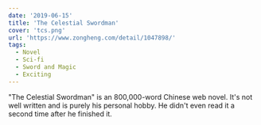 ```yaml
---
date: '2019-06-15'
title: 'The Celestial Swordman'
cover: 'tcs.png'
url: 'https://www.zongheng.com/detail/1047898/'
tags:
  - Novel
  - Sci-fi
  - Sword and Magic
  - Exciting
---
```


"The Celestial Swordman" is an 800,000-word Chinese web novel. It's not well written and is purely his personal hobby. He didn't even read it a second time after he finished it.
